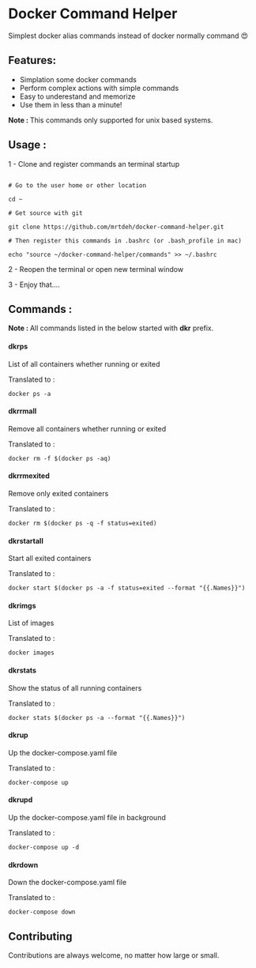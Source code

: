 # Docker Command Helper

Simplest docker alias commands instead of docker normally command :heart_eyes:




## Features:

 * Simplation some docker commands
 * Perform complex actions with simple commands
 * Easy to underestand and memorize
 * Use them in less than a minute!

<b>Note : </b>This commands only supported for unix based systems.

## Usage :

1 - Clone and register commands an terminal startup

```

# Go to the user home or other location 

cd ~

# Get source with git

git clone https://github.com/mrtdeh/docker-command-helper.git

# Then register this commands in .bashrc (or .bash_profile in mac)

echo "source ~/docker-command-helper/commands" >> ~/.bashrc

```
2 - Reopen the terminal or open new terminal window

3 - Enjoy that....


## Commands :

<b> Note : </b> All commands listed in the below started with <b>dkr</b> prefix.


 #### dkrps
 
 List of all containers whether running or exited

Translated to :
```
docker ps -a
```

 
 #### dkrrmall
 
 Remove all containers whether running or exited

Translated to :
```
docker rm -f $(docker ps -aq)
```

 
 
 
 #### dkrrmexited
 
 Remove only exited containers

Translated to :
```
docker rm $(docker ps -q -f status=exited)
```

 
 
 
 #### dkrstartall
 
 Start all exited containers

Translated to :
```
docker start $(docker ps -a -f status=exited --format "{{.Names}}")
```

 
 
 
 
 
 
 
 #### dkrimgs
 
 List of images

Translated to :
```
docker images
```

 
 
 
 
 #### dkrstats
 
 Show the status of all running containers

Translated to :
```
docker stats $(docker ps -a --format "{{.Names}}")
```

 
  
 
 
 
 #### dkrup
 
 Up the docker-compose.yaml file

Translated to :
```
docker-compose up
```

 
  
 #### dkrupd
 
 Up the docker-compose.yaml file in background

Translated to :
```
docker-compose up -d
```
 
   
 
 
 
 #### dkrdown
 
 Down the docker-compose.yaml file

Translated to :
```
docker-compose down
```

 
 
 
 
 ## Contributing
 
 Contributions are always welcome, no matter how large or small.
 
 
 
 
 
 
 
 
 
 
 
 
 
 
 
 
 
 
 
 
 
 
 
 
 
 
 
 
 
